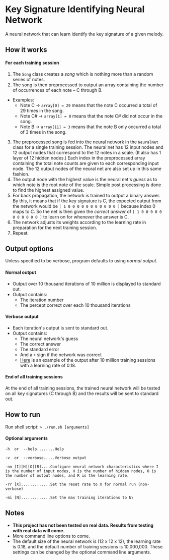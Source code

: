 # Key Signature Identifying Neural Network
A neural network that can learn identify the key signature of a given melody.

## How it works

#### For each training session
1. The `Song` class creates a *song* which is nothing more than a random series 
of notes.
2. The song is then preprocessed to output an array containing the number of 
occurrences of each note – C through B.  
  * Examples: 
    * Note C -> `array[0] = 29` means that the note C occurred a total of 29 
    times in the song.
    * Note C# -> `array[1] = 0` means that the note C# did not occur in the song. 
    * Note B -> `array[11] = 3` means that the note B only occurred a total of 
    3 times in the song.
3. The preprocessed song is fed into the neural network in the `NeuralNet` 
class for a single training session. The neural net has 12 input nodes and 12 
output nodes that correspond to the 12 notes in a scale. (It also has 1 layer of 
12 hidden nodes.) Each index in the preprocessed array containing the 
total note counts are given to each corresponding input node. The 12 output 
nodes of the neural net are also set up in this same fashion.
4. The output node with the highest value is the neural net's *guess* as to 
which note is the root note of the scale. Simple post processing is done to find 
the highest assigned value.
5. For back propagation, the network is trained to output a binary answer. By 
this, it means that if the key signature is C, the expected output from the 
network would be `[ 1 0 0 0 0 0 0 0 0 0 0 0 ]` because index 0 maps to C. So 
the net is then given the *correct answer* of `[ 1 0 0 0 0 0 0 0 0 0 0 0 ]` to 
learn on for whenever the answer is C.
6. The network adjusts its weights according to the learning rate in preparation 
for the next training session.
7. Repeat.

## Output options

Unless specified to be verbose, program defaults to using *normal output*.

#### Normal output
* Output over 10 thousand iterations of 10 million is displayed to standard out.
* Output contains:
  * The iteration number
  * The percept correct over each 10 thousand iterations

#### Verbose output
* Each iteration's output is sent to standard out.
* Output contains:
  * The neural network's guess
  * The correct answer
  * The standard error
  * And a `+` sign if the network was correct
  * [Here](http://i.imgur.com/2QhDqRl.png) is an example of the output after 10 
  million training sessions with a learning rate of 0.18.
  
#### End of all training sessions

At the end of all training sessions, the trained neural network will be tested
on all key signatures (C through B) and the results will be sent to standard out.
  
## How to run

Run shell script: `> ./run.sh [arguments]`

#### Optional arguments

`-h  or  --help........Help`

`-v  or  --verbose.....Verbose output`

`-nn [I][H][O][R]....Configure neural network characteristics where I is the
number of input nodes, H is the number of hidden nodes, O is the number of
output nodes, and R is the learning rate.`

`-rr [X].............Set the reset rate to X for normal run (non-verbose)`

`-mi [N].............Set the max training iterations to N\`

## Notes
* **This project has not been tested on real data. Results from testing with 
real data will come.**
* More command line options to come.
* The default size of the neural network is (12 x 12 x 12), the learning rate
is 0.18, and the default number of training sessions is 10,000,000. These
settings can be changed by the optional command line arguments.
